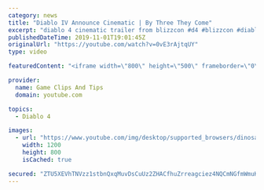 ```yaml
---
category: news
title: "Diablo IV Announce Cinematic | By Three They Come"
excerpt: "diablo 4 cinematic trailer from blizzcon #d4 #blizzcon #diablo."
publishedDateTime: 2019-11-01T19:01:45Z
originalUrl: "https://youtube.com/watch?v=0vE3rAjtqUY"
type: video

featuredContent: "<iframe width=\"800\" height=\"500\" frameborder=\"0\" src=\"https://www.youtube.com/embed/0vE3rAjtqUY\" allow=\"accelerometer; autoplay; encrypted-media; gyroscope; picture-in-picture\" allowfullscreen></iframe>"

provider:
  name: Game Clips And Tips
  domain: youtube.com

topics:
  - Diablo 4

images:
  - url: "https://www.youtube.com/img/desktop/supported_browsers/dinosaur.png"
    width: 1200
    height: 800
    isCached: true

secured: "ZTU5XEVhTNVzz1stbnQxqMuvDsCuUz2ZHACfhuZrreagciez4NQCmNGfmWmuKN6gChuAusOxcYnx8fCtT03TZsy+7U0r435HdfIpO/SvoQFhgYT7i7cmodL9TlRz3b1jw8WkvwVIb4cBK4g3ZVHMx3FFqkEnQ4sZpAFuSfw/4Vaj26YMoStTT1d7YaVYOQRhhhyZtiUpCAiXHJEUbjtwxM6C3qfGuIy2Uf/tqPnaw5qKVADGHfaJrqjG3BuBHQ7u9Aa7XqJkQxnK9uQYBmxqnbSnahXthYkDJ+m3e5Mrg62jxB4UFt8frqldK3d4SkSc24IVp6MD6IukfT8nfK9mWP7EXsrSB6k5VeUjlYgiB4XuhdqoIFeQuWKlzezQu5p0xC1cMtGH5bL/k1JAQThxTQ==;DS38Iq7wBLvdQtRtiXe9eQ=="
---
```


